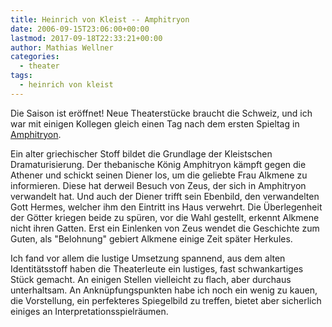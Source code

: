 ```yaml
---
title: Heinrich von Kleist -- Amphitryon
date: 2006-09-15T23:06:00+00:00
lastmod: 2017-09-18T22:33:21+00:00
author: Mathias Wellner
categories:
  - theater
tags:
  - heinrich von kleist
---
```

Die Saison ist eröffnet! Neue Theaterstücke braucht die Schweiz, und ich war mit einigen Kollegen gleich einen Tag nach dem ersten Spieltag in [Amphitryon](https://de.wikipedia.org/wiki/Amphitryon). 
<!--more-->

Ein alter griechischer Stoff bildet die Grundlage der Kleistschen Dramaturisierung. Der thebanische König Amphitryon kämpft gegen die Athener und schickt seinen Diener los, um die geliebte Frau Alkmene zu informieren. Diese hat derweil Besuch von Zeus, der sich in Amphitryon verwandelt hat. Und auch der Diener trifft sein Ebenbild, den verwandelten Gott Hermes, welcher ihm den Eintritt ins Haus verwehrt. Die Überlegenheit der Götter kriegen beide zu spüren, vor die Wahl gestellt, erkennt Alkmene nicht ihren Gatten. Erst ein Einlenken von Zeus wendet die Geschichte zum Guten, als "Belohnung" gebiert Alkmene einige Zeit später Herkules. 

Ich fand vor allem die lustige Umsetzung spannend, aus dem alten Identitätsstoff haben die Theaterleute ein lustiges, fast schwankartiges Stück gemacht. An einigen Stellen vielleicht zu flach, aber durchaus unterhaltsam. An Anknüpfungspunkten habe ich noch ein wenig zu kauen, die Vorstellung, ein perfekteres Spiegelbild zu treffen, bietet aber sicherlich einiges an Interpretationsspielräumen.